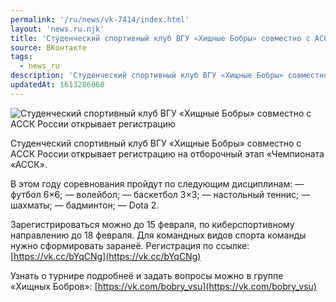 ```yaml
---
permalink: '/ru/news/vk-7414/index.html'
layout: 'news.ru.njk'
title: 'Студенческий спортивный клуб ВГУ «Хищные Бобры» совместно с АССК России открывает регистрацию'
source: ВКонтакте
tags:
  - news_ru
description: 'Студенческий спортивный клуб ВГУ «Хищные Бобры» совместно с АССК России открывает регистрацию'
updatedAt: 1613286060
---
```

![Студенческий спортивный клуб ВГУ «Хищные Бобры» совместно с АССК России открывает регистрацию](https://sun9-41.userapi.com/sun9-3/impg/lr9fBdnLbrLJjIGmKQ9tYhNbw2554luzkNoUOA/PRGSdRsWUm4.jpg?size=1280x720&quality=96&sign=9201e14485a2ab7aebdab3dbcea6cf4e&c_uniq_tag=WVfmLeXU5JzR7FqRr1RMKmQhm7NIgnFFBPA0AmBXD6g&type=album)

Студенческий спортивный клуб ВГУ «Хищные Бобры» совместно с АССК России открывает регистрацию на отборочный этап «Чемпионата «АССК».

В этом году соревнования пройдут по следующим дисциплинам:
— футбол 6×6;
— волейбол;
— баскетбол 3×3;
— настольный теннис;
— шахматы;
— бадминтон;
— Dota 2.

Зарегистрироваться можно до 15 февраля, по киберспортивному направлению до 18 февраля. Для командных видов спорта команды нужно сформировать заранеё. Регистрация по ссылке: [https://vk.cc/bYqCNg](https://vk.cc/bYqCNg)

Узнать о турнире подробнеё и задать вопросы можно в группе «Хищных Бобров»: [https://vk.com/bobry_vsu](https://vk.com/bobry_vsu)
